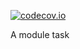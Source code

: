 [![codecov.io](https://codecov.io/github/DiachenkoD/ModuleTask/coverage.svg?branch=master)](https://codecov.io/github//github/DiachenkoD/ModuleTask?branch=master) &nbsp;

<p>A module task
